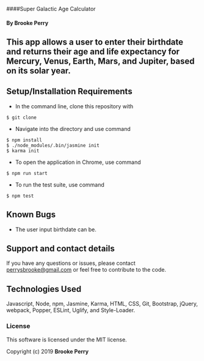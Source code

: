 ####Super Galactic Age Calculator

#### By Brooke Perry

## This app allows a user to enter their birthdate and returns their age and life expectancy for Mercury, Venus, Earth, Mars, and Jupiter, based on its solar year.

## Setup/Installation Requirements

* In the command line, clone this repository with
```
$ git clone
```

* Navigate into the directory and use command
```
$ npm install
$ ./node_modules/.bin/jasmine init
$ karma init
```
* To open the application in Chrome, use command
```
$ npm run start
```
* To run the test suite, use command
```
$ npm test
```

## Known Bugs

* The user input birthdate can be.

## Support and contact details

If you have any questions or issues, please contact perrysbrooke@gmail.com or feel free to contribute to the code.

## Technologies Used

Javascript, Node, npm, Jasmine, Karma, HTML, CSS, Git, Bootstrap, jQuery, webpack, Popper, ESLint, Uglify, and Style-Loader.

### License

This software is licensed under the MIT license.

Copyright (c) 2019 **Brooke Perry**

<!-- Determines how many years a user has left to live on each planet… (yikes!) To do this, the application will have to calculate the user’s life expectancy. You can determine average life expectancy as you see fit. A simple way to do this would be to have the user input the average life expectancy for their demographic. A more involved way to do this would be to collect other information from the user (e.g. lifestyle, country of residence, activity level, etc.) to determine their life expectancy.
If a user has already surpassed the average life expectancy, return the number of years they have lived past the life expectancy. -->
